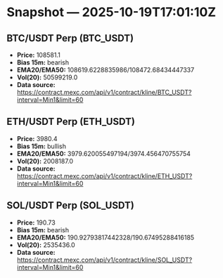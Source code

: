 # Snapshot — 2025-10-19T17:01:10Z

## BTC/USDT Perp (BTC_USDT)
- **Price:** 108581.1
- **Bias 15m:** bearish
- **EMA20/EMA50:** 108619.6228835986/108472.68434447337
- **Vol(20):** 50599219.0
- **Data source:** https://contract.mexc.com/api/v1/contract/kline/BTC_USDT?interval=Min1&limit=60

## ETH/USDT Perp (ETH_USDT)
- **Price:** 3980.4
- **Bias 15m:** bullish
- **EMA20/EMA50:** 3979.620055497194/3974.456470755754
- **Vol(20):** 2008187.0
- **Data source:** https://contract.mexc.com/api/v1/contract/kline/ETH_USDT?interval=Min1&limit=60

## SOL/USDT Perp (SOL_USDT)
- **Price:** 190.73
- **Bias 15m:** bearish
- **EMA20/EMA50:** 190.92793817442328/190.67495288416185
- **Vol(20):** 2535436.0
- **Data source:** https://contract.mexc.com/api/v1/contract/kline/SOL_USDT?interval=Min1&limit=60
